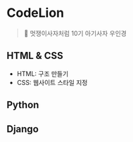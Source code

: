 # CodeLion

> 🦁 멋쟁이사자처럼 10기 아기사자 우인경


## HTML & CSS

- HTML: 구조 만들기
- CSS: 웹사이트 스타일 지정 

## Python

## Django
